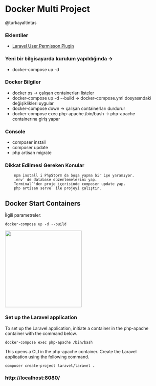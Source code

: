 # Docker Multi Project

@turkayaltintas

### Eklentiler
- [Laravel User Permisson Plugin](https://spatie.be/docs/laravel-permission/v5/installation-laravel)

### Yeni bir bilgisayarda kurulum yapıldığında ->
- docker-compose up -d

### Docker Bilgiler
- docker ps -> çalışan containerları listeler
- docker-compose up -d --build -> docker-compose.yml dosyasındaki değişiklikleri uygular
- docker-compose down -> çalışan containerları durdurur
- docker-compose exec php-apache /bin/bash -> php-apache containerına giriş yapar

### Console
- composer install
- composer update
- php artisan migrate

### Dikkat Edilmesi Gereken Konular
```
    npm install i PhpStorm da boşa yapma bir işe yaramıyor.
    .env` de database düzenlemelerini yap.
    Terminal`'den proje içerisinde composer update yap.
    php artisan serve` ile projeyi çalıştır.
```

## Docker Start Containers
 İlgili parametreler:
```
docker-compose up -d --build
```
<img height="250" src="https://i.hizliresim.com/9coqhfs.png"/>

### Set up the Laravel application ###
To set up the Laravel application, initiate a container in the php-apache container with the command below.
```
docker-compose exec php-apache /bin/bash
```
This opens a CLI in the php-apache container. Create the Laravel application using the following command.
```
composer create-project laravel/laravel .
```

### http://localhost:8080/  ###
